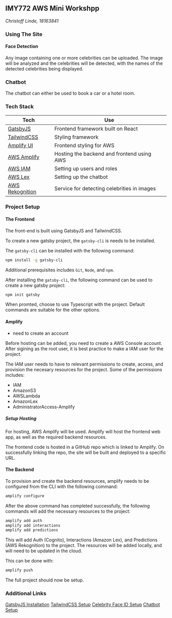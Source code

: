 ## IMY772 AWS Mini Workshpp

_Christoff Linde, 18163841_

### Using The Site

#### Face Detection

Any image containing one or more celebrities can be uploaded. The image will be analyzed and the celebrities will be detected, with the names of the detected celebrities being displayed.

### Chatbot

The chatbot can either be used to book a car or a hotel room.

### Tech Stack

| Tech                                                                         | Use                                         |
| ---------------------------------------------------------------------------- | ------------------------------------------- |
| [GatsbyJS](https://www.gatsbyjs.org/)                                        | Frontend framework built on React           |
| [TailwindCSS](https://tailwindcss.com/)                                      | Styling framework                           |
| [Amplify UI](https://ui.docs.amplify.aws/react/getting-started/installation) | Frontend styling for AWS                    |
| [AWS Amplify](https://aws.amazon.com/amplify/)                               | Hosting the backend and frontend using AWS  |
| [AWS IAM](https://aws.amazon.com/iam/)                                       | Setting up users and roles                  |
| [AWS Lex](https://aws.amazon.com/lex/)                                       | Setting up the chatbot                      |
| [AWS Rekognition](https://aws.amazon.com/rekognition/)                       | Service for detecting celebrities in images |

### Project Setup

#### The Frontend

The front-end is built using GatsbyJS and TailwindCSS.

To create a new gatsby project, the `gatsby-cli` is needs to be installed.

The `gatsby-cli` can be installed with the following command:

```bash
npm install -g gatsby-cli
```

Additional prerequisites includes `Git`, `Node`, and `npm`.

After installing the `gatsby-cli`, the following command can be used to create a new gatsby project:

```bash
npm init gatsby
```

When promted, choose to use Typescript with the project. Default commands are suitable for the other options.

#### Amplify

- need to create an account

Before hosting can be added, you need to create a AWS Console account. After sigining as the root user, it is best practice to make a IAM user for the project.

The IAM user needs to have to relevant permissions to create, access, and provision the necesary resources for the project. Some of the permissions includes:

- IAM
- AmazonS3
- AWSLambda
- AmazonLex
- AdministratorAccess-Amplify

##### Setup Hosting

For hosting, AWS Amplify will be used. Amplify will host the frontend web app, as well as the required backend resources.

The frontend code is hosted in a GitHub repo which is linked to Amplify. On successfully linking the repo, the site will be built and deployed to a specific URL.

#### The Backend

To provision and create the backend resources, amplify needs to be configured from the CLI with the following command:

```bash
amplify configure
```

After the above command has completed successfully, the following commands will add the necessary resources to the project:

```bash
amplify add auth
amplify add interactions
amplify add predictions
```

This will add Auth (Cognito), Interactions (Amazon Lex), and Predictions (AWS Rekognition) to the project. The resources will be added locally, and will need to be updated in the cloud.

This can be done with:

```bash
amplify push
```

The full project should now be setup.

### Additional Links

[GatsbyJS Installation](https://www.gatsbyjs.com/docs/tutorial/part-0/#installation-guide)
[TailwindCSS Setup](https://tailwindcss.com/docs/installation)
[Celebrity Face ID Setup](https://docs.amplify.aws/lib/predictions/identify-entity/q/platform/js/#advanced-configuration)
[Chatbot Setup](https://docs.amplify.aws/lib/interactions/getting-started/q/platform/js/)
